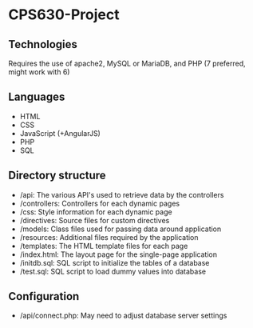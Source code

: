 # CPS630-Project

## Technologies
Requires the use of apache2, MySQL or MariaDB, and PHP (7 preferred, might work with 6)

## Languages
 - HTML
 - CSS
 - JavaScript (+AngularJS)
 - PHP
 - SQL

## Directory structure
 - /api: The various API's used to retrieve data by the controllers
 - /controllers: Controllers for each dynamic pages
 - /css: Style information for each dynamic page
 - /directives: Source files for custom directives
 - /models: Class files used for passing data around application
 - /resources: Additional files required by the application
 - /templates: The HTML template files for each page
 - /index.html: The layout page for the single-page application
 - /initdb.sql: SQL script to initialize the tables of a database
 - /test.sql: SQL script to load dummy values into database

## Configuration
 - /api/connect.php: May need to adjust database server settings
